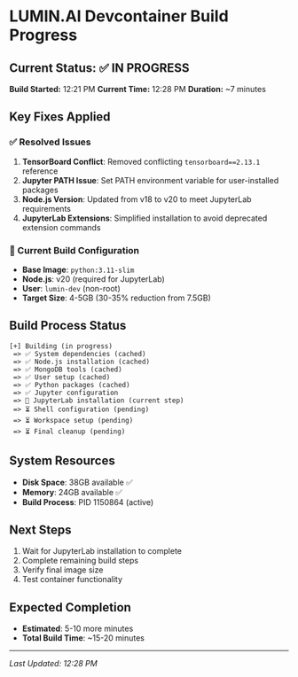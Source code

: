 # LUMIN.AI Devcontainer Build Progress

## Current Status: ✅ IN PROGRESS

**Build Started:** 12:21 PM
**Current Time:** 12:28 PM
**Duration:** ~7 minutes

## Key Fixes Applied

### ✅ Resolved Issues
1. **TensorBoard Conflict**: Removed conflicting `tensorboard==2.13.1` reference
2. **Jupyter PATH Issue**: Set PATH environment variable for user-installed packages
3. **Node.js Version**: Updated from v18 to v20 to meet JupyterLab requirements
4. **JupyterLab Extensions**: Simplified installation to avoid deprecated extension commands

### 🔧 Current Build Configuration
- **Base Image**: `python:3.11-slim`
- **Node.js**: v20 (required for JupyterLab)
- **User**: `lumin-dev` (non-root)
- **Target Size**: 4-5GB (30-35% reduction from 7.5GB)

## Build Process Status

```
[+] Building (in progress)
 => ✅ System dependencies (cached)
 => ✅ Node.js installation (cached)
 => ✅ MongoDB tools (cached)
 => ✅ User setup (cached)
 => ✅ Python packages (cached)
 => ✅ Jupyter configuration
 => 🔄 JupyterLab installation (current step)
 => ⏳ Shell configuration (pending)
 => ⏳ Workspace setup (pending)
 => ⏳ Final cleanup (pending)
```

## System Resources
- **Disk Space**: 38GB available ✅
- **Memory**: 24GB available ✅
- **Build Process**: PID 1150864 (active)

## Next Steps
1. Wait for JupyterLab installation to complete
2. Complete remaining build steps
3. Verify final image size
4. Test container functionality

## Expected Completion
- **Estimated**: 5-10 more minutes
- **Total Build Time**: ~15-20 minutes

---
*Last Updated: 12:28 PM*
